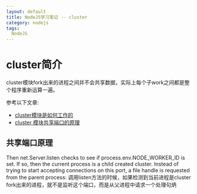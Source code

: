 ```yaml
---
layout: default
title: NodeJS学习笔记 -- cluster
category: nodejs
tags: 
  NodeJS
---
```


# cluster简介
cluster模块fork出来的进程之间并不会共享数据，实际上每个子work之间都是整个程序重新运算一遍。

参考以下文章: 
+ [cluster模块是如何工作的](http://stackoverflow.com/questions/9830741/how-does-the-cluster-module-work-in-node-js)
+ [cluster 模块共享端口的原理](http://onlinevillage.blogspot.com/2011/11/how-nodejs-multiprocess-load-balancing.html)

## 共享端口原理
Then net.Server.listen checks to see if process.env.NODE_WORKER_ID is set. If so, then the current process is a child created cluster. Instead of trying to start accepting connections on this port, a file handle is requested from the parent process:
调用listen方法的时候，如果检测到当前进程是cluster fork出来的进程，就不是监听这个端口，而是从父进程中请求一个处理句炳

